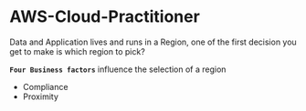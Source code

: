 # AWS-Cloud-Practitioner
Data and Application lives and runs in a Region, one of the first decision you get to make is which region to pick? 

**`Four Business factors`** influence the selection of a region
- Compliance
- Proximity
